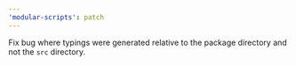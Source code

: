 ```yaml
---
'modular-scripts': patch
---
```


Fix bug where typings were generated relative to the package directory and not
the `src` directory.
